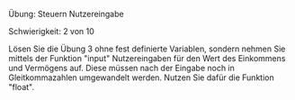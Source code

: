 Übung: Steuern Nutzereingabe

Schwierigkeit: 2 von 10

Lösen Sie die Übung 3 ohne fest definierte Variablen, sondern
nehmen Sie mittels der Funktion "input" Nutzereingaben für den
Wert des Einkommens und Vermögens auf. Diese müssen nach der Eingabe noch in
Gleitkommazahlen umgewandelt werden. Nutzen Sie dafür die Funktion "float".

